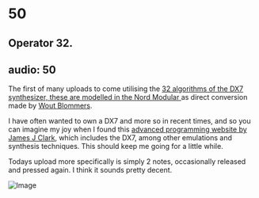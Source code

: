 # 50
## Operator 32.
audio: 50
---

The first of many uploads to come utilising the <a href="http://www.cim.mcgill.ca/~clark/nordmodularbook/fmalgorithms.htm" title="32 algorithms of the DX7 synthesizer, these are modelled in the Nord Modular ">32 algorithms of the DX7 synthesizer, these are modelled in the Nord Modular </a>as direct conversion made by <a href="http://www.cim.mcgill.ca/~clark/nordmodularbook/fmtonordmodular.htm" title="Wout Blommers">Wout Blommers</a>.

I have often wanted to own a DX7 and more so in recent times, and so you can imagine my joy when I found this <a href="http://www.cim.mcgill.ca/~clark/nordmodularbook/nm_book_toc.html" title="advanced programming website by James J Clark">advanced programming website by James J Clark</a>, which includes the DX7, among other emulations and synthesis techniques. This should keep me going for a little while.

Todays upload more specifically is simply 2 notes, occasionally released and pressed again. I think it sounds pretty decent.

![Image](/assets/img/Snd-50.jpg)